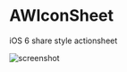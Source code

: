 AWIconSheet
===========

iOS 6 share style actionsheet

![screenshot](http://ww3.sinaimg.cn/bmiddle/6e95c943jw1dy8ixvpu5fj.jpg)
